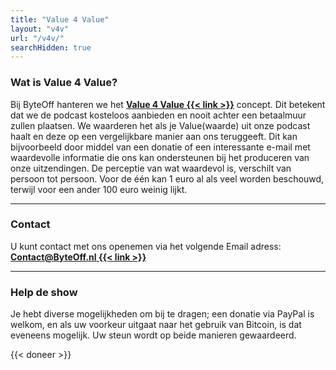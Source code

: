 ```yaml
---
title: "Value 4 Value"
layout: "v4v"
url: "/v4v/"
searchHidden: true
---
```

### Wat is Value 4 Value?
Bij ByteOff hanteren we het **[Value 4 Value  {{< link >}}](https://value4value.info/about/)** concept. Dit betekent dat we de podcast kosteloos aanbieden en nooit achter een betaalmuur zullen plaatsen. We waarderen het als je Value(waarde) uit onze podcast haalt en deze op een vergelijkbare manier aan ons teruggeeft. Dit kan bijvoorbeeld door middel van een donatie of een interessante e-mail met waardevolle informatie die ons kan ondersteunen bij het produceren van onze uitzendingen. De perceptie van wat waardevol is, verschilt van persoon tot persoon. Voor de één kan 1 euro al als veel worden beschouwd, terwijl voor een ander 100 euro weinig lijkt.

----
### Contact
U kunt contact met ons openemen via het volgende Email adress: **[Contact@ByteOff.nl {{< link >}}](mailto:contact@byteoff.nl)**

----
### Help de show
Je hebt diverse mogelijkheden om bij te dragen; een donatie via PayPal is welkom, en als uw voorkeur uitgaat naar het gebruik van Bitcoin, is dat eveneens mogelijk. Uw steun wordt op beide manieren gewaardeerd.

{{< doneer >}}